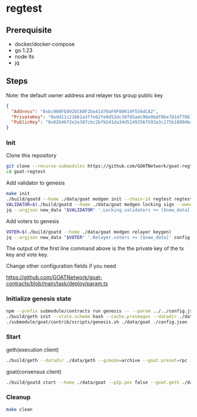 # regtest

## Prerequisite

- docker/docker-compose
- go 1.23
- node lts
- jq

## Steps

Note: the default owner address and relayer tss group public key

```json
{
  "Address": "0xbc000FE892bC88F2ba41d70aF9F80619F556dCA2",
  "PrivateKey": "0xdd11c21661a3f7e62fe9d53dc38f85adc96e9bdf0be781d770b7789c545e107f",
  "PublicKey": "0x02b46f2e2e387cbc2bfb541da34d5149256f593a3c175b18004ba21db23d2b8c24"
}
```

### Init

Clone this repository

```sh
git clone --recurse-submodules https://github.com/GOATNetwork/goat-regtest.git
cd goat-regtest
```

Add validator to genesis

```sh
make init
./build/goatd --home ./data/goat modgen init --chain-id regtest regtest
VALIDATOR=$(./build/goatd --home ./data/goat modgen locking sign --owner 0xbc000FE892bC88F2ba41d70aF9F80619F556dCA2)
jq --argjson new_data "$VALIDATOR" '.Locking.validators += [$new_data]' config.json > tmp.json && mv tmp.json config.json
```

Add voters to genesis

```sh
VOTER=$(./build/goatd --home ./data/goat modgen relayer keygen)
jq --argjson new_data "$VOTER" '.Relayer.voters += [$new_data]' config.json > tmp.json && mv tmp.json config.json
```

The output of the first line command above is the the private key of the tx key and vote key.

Change other configuration fields if you need

https://github.com/GOATNetwork/goat-contracts/blob/main/task/deploy/param.ts

### Initialize genesis state

```sh
npm --prefix submodule/contracts run genesis -- --param ../../config.json --faucet 0xbc000FE892bC88F2ba41d70aF9F80619F556dCA2 --amount 1000
./build/geth init --state.scheme hash --cache.preimages --datadir ./data/geth ./submodule/contracts/genesis/regtest.json
./submodule/goat/contrib/scripts/genesis.sh ./data/goat ./config.json ./submodule/contracts/genesis/regtest.json
```

### Start

geth(execution client)

```sh
./build/geth --datadir ./data/geth --gcmode=archive --goat.preset=rpc --nodiscover
```

goat(consensus client)

```sh
./build/goatd start --home ./data/goat --p2p.pex false --goat.geth ./data/geth/geth.ipc --goat.preset=rpc
```

### Cleanup

```sh
make clean
```
